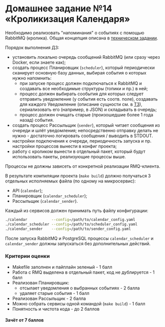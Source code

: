 # Домашнее задание №14 «Кроликизация Календаря»

Необходимо реализовать "напоминания" о событиях с помощью RabbitMQ (кролика).
Общая концепция описана в [техническом задании](./CALENDAR.MD).

Порядок выполнения ДЗ:

* установить локально очередь сообщений RabbitMQ (или сразу через Docker, если знаете как);
* создать процесс Планировщик (`scheduler`), который периодически сканирует основную базу данных,
выбирая события о которых нужно напомнить:
  * при запуске процесс должен подключаться к RabbitMQ и создавать все необходимые структуры
    (топики и пр.) в ней;
  * процесс должен выбирать сообытия для которых следует отправить уведомление (у события есть соотв. поле),
    создавать для каждого Уведомление (описание сущности см. в [ТЗ](./CALENDAR.MD)),
    сериализовать его (например, в JSON) и складывать в очередь;
  * процесс должен очищать старые (произошедшие более 1 года назад) события.
* создать процесс Рассыльщик (`sender`), который читает сообщения из очереди и шлёт уведомления;
непосредственно отправку делать не нужно - достаточно логировать сообщения / выводить в STDOUT.
* настройки подключения к очереди, периодичность запуска и пр. настройки процессов вынести в конфиг проекта;
* работу с кроликом вынести в отдельный пакет, который будут использовать пакеты, реализующие процессы выше.

Процессы не должны зависеть от конкретной реализации RMQ-клиента.

В результате компиляции проекта (`make build`) должно получаться 3 отдельных исполняемых файла
(по одному на микросервис):

* API (`calendar`);
* Планировщик (`calendar_scheduler`);
* Рассыльщик (`calendar_sender`).

Каждый из сервисов должен принимать путь файлу конфигурации:

```bash
./calendar           --config=/path/to/calendar_config.yaml
./calendar_scheduler --config=/path/to/scheduler_config.yaml
./calendar_sender    --config=/path/to/sender_config.yaml
```

После запуска RabbitMQ и PostgreSQL процессы `calendar_scheduler` и `calendar_sender`
должны запускаться без дополнительных действий.

### Критерии оценки

* Makefile заполнен и пайплайн зеленый - 1 балл
* Работа с RMQ выделена в отдельный пакет, код не дублируется - 1 балл
* Реализован Планировщик:
  * отсылает уведомления о выбранных событиях - 2 балла
  * удаляет старые события - 1 балл
* Реализован Рассыльщик - 2 балла
* Можно собрать сервисы одной командой (`make build`) - 1 балл
* Понятность и чистота кода - до 2 баллов

#### Зачёт от 7 баллов
